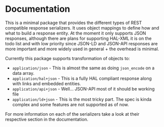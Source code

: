 # Documentation

This is a minimal package that provides the different types
of REST compatible response serializers. It uses object mappings
to define how and what to build a response entity. At the moment
it only supports JSON responses, although there are plans for 
supporting HAL-XML it is on the todo list and with low priority
since JSON-LD and JSON-API responses are more important and more
widely used in general + the overhead is minimal.

Currently this package supports transformation of objects to:

 - `application/json` - This is almost the same as doing `json_encode` on 
 a data array.
 - `application/hal+json` - This is a fully HAL compliant response
 along with links and embedded entities.
 - `application/api+json` - Well... JSON-API most of it should be working file
 - `application/ld+json` - This is the most tricky part. The spec is kinda complex and some features are not supported as of now.
 
For more information on each of the serializers take a look at their respective section in the documentation.
